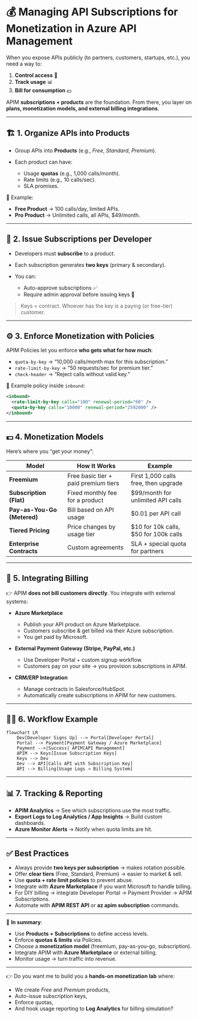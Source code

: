 # 💰 Managing API Subscriptions for Monetization in Azure API Management

When you expose APIs publicly (to partners, customers, startups, etc.), you need a way to:

1. **Control access** 🔐
2. **Track usage** 📊
3. **Bill for consumption** 💵

APIM **subscriptions + products** are the foundation. From there, you layer on **plans, monetization models, and external billing integrations**.

---

## 🏗️ 1. Organize APIs into Products

- Group APIs into **Products** (e.g., _Free_, _Standard_, _Premium_).
- Each product can have:

  - Usage **quotas** (e.g., 1,000 calls/month).
  - Rate limits (e.g., 10 calls/sec).
  - SLA promises.

📌 Example:

- **Free Product** → 100 calls/day, limited APIs.
- **Pro Product** → Unlimited calls, all APIs, \$49/month.

---

## 🔑 2. Issue Subscriptions per Developer

- Developers must **subscribe** to a product.
- Each subscription generates **two keys** (primary & secondary).
- You can:

  - Auto-approve subscriptions ✅
  - Require admin approval before issuing keys 🛂

> Keys = contract. Whoever has the key is a paying (or free-tier) customer.

---

## ⚙️ 3. Enforce Monetization with Policies

APIM Policies let you enforce **who gets what for how much**:

- `quota-by-key` → “10,000 calls/month max for this subscription.”
- `rate-limit-by-key` → “50 requests/sec for premium tier.”
- `check-header` → “Reject calls without valid key.”

📌 Example policy inside `inbound`:

```xml
<inbound>
  <rate-limit-by-key calls="100" renewal-period="60" />
  <quota-by-key calls="10000" renewal-period="2592000" />
</inbound>
```

---

## 💵 4. Monetization Models

Here’s where you “get your money”:

| Model                       | How It Works                         | Example                               |
| --------------------------- | ------------------------------------ | ------------------------------------- |
| **Freemium**                | Free basic tier + paid premium tiers | First 1,000 calls free, then upgrade  |
| **Subscription (Flat)**     | Fixed monthly fee for a product      | \$99/month for unlimited API calls    |
| **Pay-as-You-Go (Metered)** | Bill based on API usage              | \$0.01 per API call                   |
| **Tiered Pricing**          | Price changes by usage tier          | $10 for 10k calls, $50 for 100k calls |
| **Enterprise Contracts**    | Custom agreements                    | SLA + special quota for partners      |

---

## 🔗 5. Integrating Billing

👉 APIM **does not bill customers directly**. You integrate with external systems:

- **Azure Marketplace**

  - Publish your API product on Azure Marketplace.
  - Customers subscribe & get billed via their Azure subscription.
  - You get paid by Microsoft.

- **External Payment Gateway (Stripe, PayPal, etc.)**

  - Use Developer Portal + custom signup workflow.
  - Customers pay on your site → you provision subscriptions in APIM.

- **CRM/ERP Integration**

  - Manage contracts in Salesforce/HubSpot.
  - Automatically create subscriptions in APIM for new customers.

---

## 👨‍💻 6. Workflow Example

```mermaid
flowchart LR
    Dev[Developer Signs Up] --> Portal[Developer Portal]
    Portal --> Payment[Payment Gateway / Azure Marketplace]
    Payment -->|Success| APIM[API Management]
    APIM --> Keys[Issue Subscription Keys]
    Keys --> Dev
    Dev --> API[Calls API with Subscription Key]
    API --> Billing[Usage Logs → Billing System]
```

---

## 📊 7. Tracking & Reporting

- **APIM Analytics** → See which subscriptions use the most traffic.
- **Export Logs to Log Analytics / App Insights** → Build custom dashboards.
- **Azure Monitor Alerts** → Notify when quota limits are hit.

---

## ✅ Best Practices

- Always provide **two keys per subscription** → makes rotation possible.
- Offer **clear tiers** (Free, Standard, Premium) → easier to market & sell.
- Use **quota + rate limit policies** to prevent abuse.
- Integrate with **Azure Marketplace** if you want Microsoft to handle billing.
- For DIY billing → integrate Developer Portal → Payment Provider → APIM Subscriptions.
- Automate with **APIM REST API** or **az apim subscription** commands.

---

🔑 **In summary**:

- Use **Products + Subscriptions** to define access levels.
- Enforce **quotas & limits** via Policies.
- Choose a **monetization model** (freemium, pay-as-you-go, subscription).
- Integrate APIM with **Azure Marketplace** or external billing.
- Monitor usage → turn traffic into revenue.

---

👉 Do you want me to build you a **hands-on monetization lab** where:

- We create _Free_ and _Premium_ products,
- Auto-issue subscription keys,
- Enforce quotas,
- And hook usage reporting to **Log Analytics** for billing simulation?
